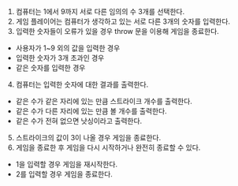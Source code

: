 1. 컴퓨터는 1에서 9까지 서로 다른 임의의 수 3개를 선택한다. 
2. 게임 플레이어는 컴퓨터가 생각하고 있는 서로 다른 3개의 숫자를 입력한다.
3. 입력한 숫자들이 오류가 있을 경우 throw 문을 이용해 게임을 종료한다.
  - 사용자가 1~9 외의 값을 입력한 경우
  - 입력한 숫자가 3개 초과인 경우
  - 같은 숫자를 입력한 경우
4. 컴퓨터는 입력한 숫자에 대한 결과를 출력한다.
 - 같은 수가 같은 자리에 있는 만큼 스트라이크 개수를 출력한다.
 - 같은 수가 다른 자리에 있는 만큼 볼 개수를 출력한다.
 - 같은 수가 전혀 없으면 낫싱이라고 출력한다.
5. 스트라이크의 값이 3이 나올 경우 게임을 종료한다.
6. 게임을 종료한 후 게임을 다시 시작하거나 완전히 종료할 수 있다.
 - 1을 입력할 경우 게임을 재시작한다.
 - 2를 입력할 경우 게임을 종료한다.
